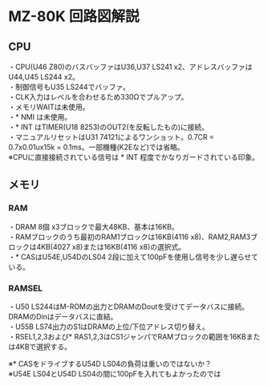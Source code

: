 # MZ-80K 回路図解説

## CPU

・CPU(U46 Z80)のバスバッファはU36,U37 LS241 x2、アドレスバッファはU44,U45 LS244 x2。  
・制御信号もU35 LS244でバッファ。  
・CLK入力はレベルを合わせるため330Ωでプルアップ。  
・メモリWAITは未使用。  
・* NMI は未使用。  
・* INT はTIMER(U18 8253)のOUT2(を反転したもの)に接続。  
・マニュアルリセットはU31 74121によるワンショット。0.7CR = 0.7x0.01ux15k = 0.1ms。一部機種(K2Eなど)では省略。  
※CPUに直接接続されている信号は * INT 程度でかなりガードされている印象。  

## メモリ
### RAM
・DRAM 8個 x3ブロックで最大48KB、基本は16KB。  
・RAMブロックのうち最初のRAM1ブロックは16KB(4116 x8)、RAM2,RAM3ブロックは4KB(4027 x8)または16KB(4116 x8)の選択式。  
・* CASはU54E,U54DのLS04 2段に加えて100pFを使用し信号を少し遅らせている。  
### RAMSEL
・U50 LS244はM-ROMの出力とDRAMのDoutを受けてデータバスに接続。DRAMのDinはデータバスに直結。  
・U55B LS74出力のS1はDRAMの上位/下位アドレス切り替え。  
・RSEL1,2,3および* RAS1,2,3はCS1ジャンパでRAMブロックの範囲を16KBまたは4KBで選択する。  

※* CASをドライブするU54D LS04の負荷は重いのではないか？  
※U54E LS04とU54D LS04の間に100pFを入れてもよかったのでは  
